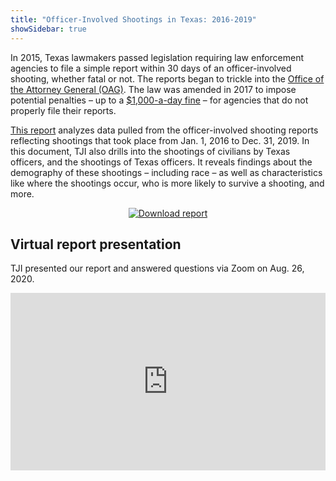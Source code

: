 ```yaml
---
title: "Officer-Involved Shootings in Texas: 2016-2019"
showSidebar: true
---
```

In 2015, Texas lawmakers passed legislation requiring law enforcement agencies to file a simple report within 30 days of an officer-involved shooting, whether fatal or not. The reports began to trickle into the [Office of the Attorney General (OAG)](https://texasattorneygeneral.gov/). The law was amended in 2017 to impose potential penalties – up to a [$1,000-a-day fine](https://capitol.texas.gov/tlodocs/85R/billtext/pdf/HB00245F.pdf#navpanes=0) – for agencies that do not properly file their reports.

[This report](https://texasjusticeinitiative.org/static/TJI_OISReport_2020.pdf) analyzes data pulled from the officer-involved shooting reports reflecting shootings that took place from Jan. 1, 2016 to Dec. 31, 2019. In this document, TJI also drills into the shootings of civilians by Texas officers, and the shootings of Texas officers. It reveals findings about the demography of these shootings – including race – as well as characteristics like where the shootings occur, who is more likely to survive a shooting, and more. 

<p style="text-align: center;">
  <a href="https://texasjusticeinitiative.org/static/TJI_OISReport_2020.pdf" target="_blank">
    <img src="https://res.cloudinary.com/texas-justice-initiative/image/upload/v1598204354/download-ois-report_pjqzyr.png" alt="Download report" style="margin: auto">
  </a>
</p>

<h2 id="virtual-report-presentation">Virtual report presentation</h2>

TJI presented our report and answered questions via Zoom on Aug. 26, 2020.

<!--
Hacky CSS to maintain aspect ratio of <iframe> on all viewport widths, see https://css-tricks.com/aspect-ratio-boxes
//-->
<div style="padding-top: 56.25%; width: 100%; height: 0; position: relative;">
  <iframe src="https://drive.google.com/file/d/1aXvxJ8E4pP9uE4WU0dW3A4ncglxvZhCH/preview" style="position: absolute; top: 0; left: 0; width: 100%; height: 100%; border: 0;" allowfullscreen></iframe>
</div>